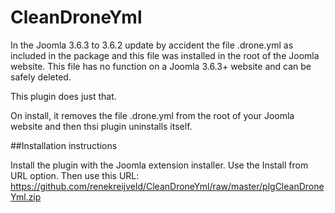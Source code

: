 CleanDroneYml
=============

In the Joomla 3.6.3 to 3.6.2 update by accident the file .drone.yml as included in the package and this file was installed in the root of the Joomla website.
This file has no function on a Joomla 3.6.3+ website and can be safely deleted.

This plugin does just that.

On install, it removes the file .drone.yml from the root of your Joomla website and then thsi plugin uninstalls itself.

##Installation instructions

Install the plugin with the Joomla extension installer. Use the Install from URL option.
Then use this URL: https://github.com/renekreijveld/CleanDroneYml/raw/master/plgCleanDroneYml.zip

